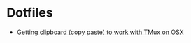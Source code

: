 # Dotfiles

- [Getting clipboard (copy paste) to work with TMux on 
  OSX](https://github.com/ChrisJohnsen/tmux-MacOSX-pasteboard)


